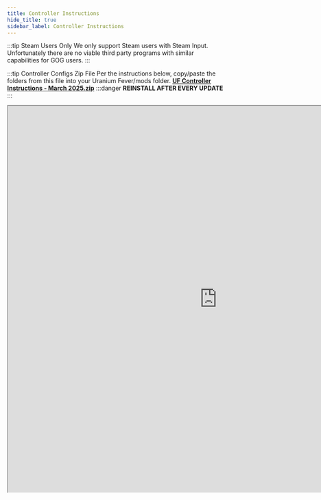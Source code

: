 ```yaml
---
title: Controller Instructions
hide_title: true
sidebar_label: Controller Instructions
---
```


:::tip Steam Users Only
We only support Steam users with Steam Input. Unfortunately there are no viable third party programs with similar capabilities for GOG users.
:::

:::tip Controller Configs Zip File
Per the instructions below, copy/paste the folders from this file into your Uranium Fever/mods folder. 
**[UF Controller Instructions - March 2025.zip](https://github.com/user-attachments/files/19073939/Uranium.Fever.Controller.Instructions.-.March.2025.zip)**
:::danger **REINSTALL AFTER EVERY UPDATE**
:::

<iframe src="https://drive.google.com/file/d/1JPSwvuiqWdmvmVQqoPdM7cV26jmIK1yE/preview" width="974" height="900" allow="autoplay"></iframe>

